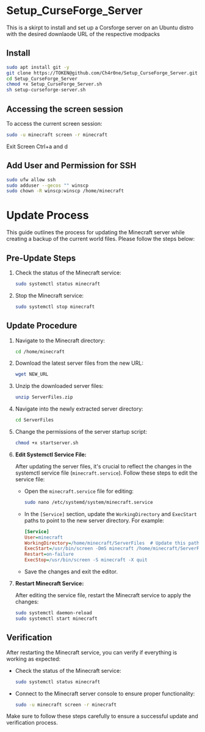 # Setup_CurseForge_Server

This is a skirpt to install and set up a Corsforge server on an Ubuntu distro with the desired downlaode URL of the respective modpacks

## Install

```sh
sudo apt install git -y
git clone https://TOKEN@github.com/Ch4r0ne/Setup_CurseForge_Server.git
cd Setup_CurseForge_Server
chmod +x Setup_CurseForge_Server.sh
sh setup-curseforge-server.sh
```

## Accessing the screen session

To access the current screen session:

```sh
sudo -u minecraft screen -r minecraft
```

Exit Screen Ctrl+a and d

## Add User and Permission for SSH

```sh
sudo ufw allow ssh
sudo adduser --gecos "" winscp
sudo chown -R winscp:winscp /home/minecraft
```

# Update Process

This guide outlines the process for updating the Minecraft server while creating a backup of the current world files. Please follow the steps below:

## Pre-Update Steps

1. Check the status of the Minecraft service:
    ```bash
    sudo systemctl status minecraft
    ```

2. Stop the Minecraft service:
    ```bash
    sudo systemctl stop minecraft
    ```

## Update Procedure

1. Navigate to the Minecraft directory:
    ```bash
    cd /home/minecraft
    ```

2. Download the latest server files from the new URL:
    ```bash
    wget NEW_URL
    ```

3. Unzip the downloaded server files:
    ```bash
    unzip ServerFiles.zip
    ```

4. Navigate into the newly extracted server directory:
    ```bash
    cd ServerFiles
    ```

5. Change the permissions of the server startup script:
    ```bash
    chmod +x startserver.sh
    ```

6. **Edit Systemctl Service File:**

    After updating the server files, it's crucial to reflect the changes in the systemctl service file (`minecraft.service`). Follow these steps to edit the service file:

    - Open the `minecraft.service` file for editing:
        ```bash
        sudo nano /etc/systemd/system/minecraft.service
        ```

    - In the `[Service]` section, update the `WorkingDirectory` and `ExecStart` paths to point to the new server directory. For example:
        ```ini
        [Service]
        User=minecraft
        WorkingDirectory=/home/minecraft/ServerFiles  # Update this path
        ExecStart=/usr/bin/screen -DmS minecraft /home/minecraft/ServerFiles/startserver.sh  # Update this path
        Restart=on-failure
        ExecStop=/usr/bin/screen -S minecraft -X quit
        ```

    - Save the changes and exit the editor.

7. **Restart Minecraft Service:**

    After editing the service file, restart the Minecraft service to apply the changes:
    ```bash
    sudo systemctl daemon-reload
    sudo systemctl start minecraft
    ```

## Verification

After restarting the Minecraft service, you can verify if everything is working as expected:

- Check the status of the Minecraft service:
    ```bash
    sudo systemctl status minecraft
    ```

- Connect to the Minecraft server console to ensure proper functionality:
    ```bash
    sudo -u minecraft screen -r minecraft
    ```

Make sure to follow these steps carefully to ensure a successful update and verification process.


